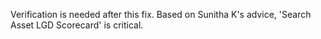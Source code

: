 Verification is needed after this fix. Based on Sunitha K's advice, 'Search Asset LGD Scorecard' is critical.
